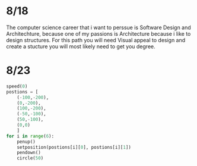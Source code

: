 # 8/18
The computer science career that i want to perssue is Software Design and Architechture, because one of my passions is Architecture because i like to design structures. For this path you will need Visual appeal to design and create a stucture you will most likely need to get you degree.

# 8/23

```python
speed(0)
postions = [
    (-100,-200),
    (0,-200),
    (100,-200),
    (-50,-100),
    (50,-100),
    (0,0)
    ]
for i in range(6):
    penup()
    setposition(postions[i][0], postions[i][1])
    pendown()
    circle(50)
```
